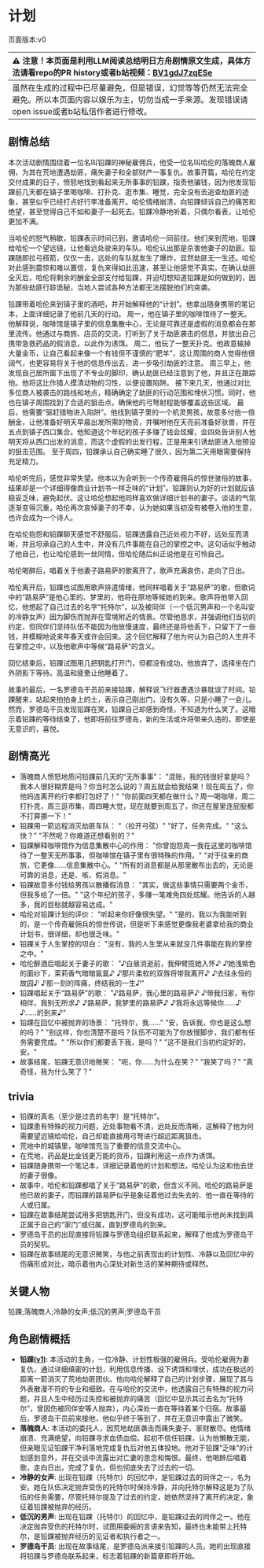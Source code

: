 # 计划
页面版本:v0
 

| :warning: 注意！本页面是利用LLM阅读总结明日方舟剧情原文生成，具体方法请看repo的PR history或者b站视频：[BV1gdJ7zqESe](https://www.bilibili.com/video/BV1gdJ7zqESe/)         |
|:----------------------------|
| 虽然在生成的过程中已尽量避免，但是错误，幻觉等等仍然无法完全避免。所以本页面内容以娱乐为主，切勿当成一手来源。发现错误请open issue或者b站私信作者进行修改。|



## 剧情总结
本次活动剧情围绕着一位名叫铅踝的神秘雇佣兵，他受一位名叫哈伦的落魄商人雇佣，为其在荒地遭遇劫匪，痛失妻子和全部财产一事复仇。故事开篇，哈伦在约定交付成果的日子，愤怒地找到看起来无所事事的铅踝，指责他骗钱，因为他发现铅踝前几天都在镇子里喝咖啡、打扑克、逛市集、睡觉，完全没有去追查劫匪的迹象，甚至似乎已经打点好行李准备离开。哈伦情绪崩溃，向铅踝倾诉自己的痛苦和绝望，甚至觉得自己不如和妻子一起死去。铅踝冷静地听着，只偶尔看表，让哈伦更加不满。

当哈伦的怒气稍歇，铅踝表示时间已到，邀请哈伦一同前往。他们来到荒地，铅踝给哈伦一个望远镜，让他看远处驶来的车队。哈伦认出那是杀害他妻子的劫匪。铅踝随即拉弓搭箭，仅仅一击，远处的车队就发生了爆炸，显然劫匪无一生还。哈伦对此感到震惊和难以置信，复仇来得如此迅速，甚至让他感觉不真实。在确认劫匪全灭后，哈伦将剩余的酬金全部支付给铅踝，并迫切想知道铅踝是如何做到的，因为那些劫匪行踪诡秘，当地人尝试各种方法都无法摆脱他们的突袭。

铅踝带着哈伦来到镇子里的酒吧，并开始解释他的“计划”。他拿出随身携带的笔记本，上面详细记录了他前几天的行动。
周一，他在镇子里的咖啡馆待了一整天。他解释说，咖啡馆是镇子里的信息集散中心，无论是可靠还是虚假的消息都会在那里流传。他通过与商旅、店员的交流，打听到了关于劫匪袭击的信息，并放出自己携带急救药品的假消息，以此作为诱饵。
周二，他玩了一整天扑克。他故意输掉大量金币，让自己看起来像一个有钱但不谨慎的“肥羊”，这让周围的商人觉得他很阔气，也更容易将关于他的信息传出去，进一步吸引劫匪的注意。
周三早上，他发现自己居所窗下出现了不专业的脚印，确认劫匪已经注意到了他，并且正在跟踪他。他将这比作猎人摸清动物的习性，以便设置陷阱。
接下来几天，他通过对比多位商人被袭击的路线和地点，精确确定了劫匪的行动范围和埋伏习惯。同时，他也在镇子周围找到了合适的狙击点，确保他的弓弩射程能够覆盖这些区域。
最后，他需要“驱赶猎物进入陷阱”。他找到镇子里的一个机灵男孩，故意多付他一倍酬金，让他准备好明天早晨出发所需的物资，并嘱咐他在天亮前准备好驮兽，并在五点到镇子西口集合。他知道这个年纪的孩子多赚了钱会炫耀，会四处告诉别人他明天将从西口出发的消息，而这个虚假的出发行程，正是用来引诱劫匪进入他预设的狙击范围。
至于周四，铅踝承认自己确实睡了很久，因为第二天用眼需要保持充足精力。

哈伦听完后，感觉非常失望。他本以为会听到一个传奇雇佣兵的惊世骇俗的故事，结果却是一个详细得像商业计划书一样乏味的“计划”。铅踝则认为好的计划就应该稳妥乏味，避免起伏。这让哈伦想起他同样喜欢做详细计划书的妻子。谈话的气氛逐渐变得沉重，哈伦再次哀悼妻子的不幸，认为她如果当初没有被卷入他的生意，也许会成为一个诗人。

在哈伦抱怨和铅踝聊天感觉不舒服后，铅踝透露自己近处视力不好，远处反而清晰，并且坦承自己的人生中，并没有几件事能在自己的掌控之中。这句话似乎触动了他自己，也让哈伦感到一丝同情，但哈伦随后纠正说他是在可怜自己。

哈伦喝醉后，唱着关于他妻子路易萨的歌离开了，歌声充满哀伤，走向了日出。

哈伦离开后，铅踝也试图用歌声排遣情绪，他同样唱着关于“路易萨”的歌，但歌词中的“路易萨”是他心里的、梦里的，他将在原地等候她的到来。歌声将他带入回忆，他想起了自己过去的名字“托特尔”，以及被同伴（一个低沉男声和一个名叫安的冷静女声）因为脚伤而抛弃在雪境附近的情景。尽管他恳求，并强调他们当初的约定，但同伴们坚持队伍不能因为他放慢速度，最终还是将他丢下，只留下了一些钱，并模糊地说来年春天或许会回来。这个回忆解释了他为何认为自己的人生并不在掌控之中，以及他歌声中等候“路易萨”的含义。

回忆结束后，铅踝试图用几把钥匙打开门，但都没有成功。他放弃了，选择坐在门外阴影下等待。高温和疲惫让他睡着了。

故事的最后，一名罗德岛干员前来接铅踝，解释说飞行器遭遇沙暴耽误了时间。铅踝醒来，站起来拍拍身上的土，表示自己刚出门，没有久等，只是小睡了一会儿。然而，罗德岛干员发现铅踝在笑，铅踝自己却感到奇怪，不知道为什么笑了。这暗示着铅踝的等待结束了，他即将前往罗德岛，新的生活或许将带来久违的，即使是无意识的，喜悦。
## 剧情高光
- 落魄商人愤怒地质问铅踝前几天的“无所事事”：
  "混账，我的钱很好拿是吗？我本人很好糊弄是吗？你当时怎么说的？周五就会给我结果！现在周五了，你他妈连离开的行李都打包好了！"
  "你前面四天都在做什么？周一喝咖啡，周二打扑克，周三逛市集，周四睡大觉，现在就要到周五了，你还在屋里连屁股都不打算挪一下！"
- 铅踝用一箭远程消灭劫匪车队：
  "（拉开弓弦）"
  "好了，任务完成。"
  "这么快？"
  "不然呢？你难道还想看别的？"
- 铅踝解释咖啡馆作为信息集散中心的作用：
  "你曾抱怨周一我在这里的咖啡馆待了一整天无所事事，但咖啡馆在镇子里有很特殊的作用。"
  "对于往来的商旅，它更像......信息集散中心。"
  "所有的消息都是从那里散布出去的，无论是可靠的消息，还是、咳、假消息。"
- 铅踝故意多付钱给男孩以散播假消息：
  "其实，做这些事情只需要两个金币，但我多给了一倍。"
  "这个年纪的孩子，多赚一笔难免四处炫耀。他告诉的人越多，我的目标就越容易达成。"
- 哈伦对铅踝计划的评价：
  "听起来你好像很失望。"
  "是的，我以为我能听到的，是一个传奇雇佣兵的惊世传说，但是听下来感觉更像我老婆拿给我的商业计划书，很详细，却也很乏味。"
- 铅踝关于人生掌控的坦白：
  "没有，我的人生里从来就没几件事能在我的掌控之中。"
- 哈伦醉酒后唱起关于妻子的歌：
  "♪白昼消逝前，我伸臂揽她入怀♪
  ♪她浅紫色的面纱下，茉莉香气暗暗氤氲♪
  ♪那片柔软的双唇将带我离开♪
  ♪去往永恒的故园♪
  ♪那一刻的阵痛，终结我的一生♪"
- 铅踝唱起关于“路易萨”的歌：
  "♪路易萨，我心里的路易萨♪
  ♪带我归家，有你相伴，我别无所求♪
  ♪路易萨，我梦里的路易萨♪
  ♪我将永远等候你......♪
  ♪......的到来♪"
- 铅踝在回忆中被抛弃的场景：
  "托特尔，我......"
  "安，告诉我，你也是这么想的吗？"
  "别这样，你也清楚不是吗？队伍不可能为了你放慢脚步，我们都有任务需要完成。"
  "所以你们都要丢下我，是吗？"
  "这不是我们当初约定好的，安。"
- 故事结尾，铅踝无意识地微笑：
  "呃，你......为什么在笑？"
  "我笑了吗？"
  "真奇怪，我为什么笑了？"
## trivia
- 铅踝的真名（至少是过去的名字）是“托特尔”。
- 铅踝患有特殊的视力问题，近处事物看不清，远处反而清晰，这解释了他为何需要望远镜给哈伦，自己却能直接用弓弩进行超远距离狙击。
- 荒地中的城镇里，咖啡馆充当了重要的信息交流中心。
- 在荒地，药品是比金钱更万能的货币，铅踝利用这一点作为诱饵。
- 铅踝随身携带一个笔记本，详细记录着他的计划和想法，哈伦认为这和他去世的妻子很像。
- 故事中，哈伦和铅踝都唱了关于“路易萨”的歌，但含义不同。哈伦的路易萨是他已故的妻子，而铅踝的路易萨似乎是象征着他过去失去的、他一直在等待的人或归属。
- 铅踝在故事结尾尝试用多把钥匙开门，但没有成功，这可能暗示他尚未找到真正属于自己的“家门”或归属，直到罗德岛的到来。
- 罗德岛干员的出现直接将铅踝与罗德岛组织联系起来，解释了他成为罗德岛干员的契机。
- 铅踝在故事结尾的无意识微笑，与他之前表现出的计划性、冷静以及回忆中的伤痛形成对比，暗示着他内心深处对新生活的某种期待或释然。
## 关键人物
铅踝;落魄商人;冷静的女声;低沉的男声;罗德岛干员
## 角色剧情概括
-   **铅踝([v1](../chars/char_4062_totter.md))**: 本活动的主角，一位冷静、计划性极强的雇佣兵。受哈伦雇佣为妻复仇，通过详细缜密的计划，利用信息传播、设下诱饵和埋伏，成功在极远的距离一箭消灭了荒地劫匪团伙。他向哈伦解释了自己的计划步骤，展现了其与外表散漫不符的专业和细致。在与哈伦的交流中，他透露自己有特殊的视力问题，并且人生中经历过失控和被抛弃的痛苦（回忆中显示其过去名为“托特尔”，曾因伤被同伴安等人抛弃），内心深处一直在等待着某个归宿。故事最后，罗德岛干员前来接他，他似乎终于等到了，并在无意识中露出了微笑。
-   **落魄商人**: 本活动的委托人，因荒地劫匪袭击而痛失妻子、家财散尽。他情绪崩溃、充满绝望，向铅踝寻求血债血偿。起初不信任铅踝，认为他懒散无能，但亲眼见证铅踝干净利落地完成复仇后对他五体投地。他对于铅踝“乏味”的计划感到意外，并在交谈中流露出对亡妻的思念和悔恨。最终，他喝醉后唱着歌，走向日出，完成了复仇，但也彻底失去了过去的一切。
-   **冷静的女声**: 出现在铅踝（托特尔）的回忆中，是铅踝过去的同伴之一，名为安。她在队伍决定抛弃受伤的托特尔时保持冷静，并向托特尔解释这是为了队伍的任务需要，尽管托特尔提及了过去的约定，她依然坚持了离开的决定，象征着铅踝被抛弃的经历。
-   **低沉的男声**: 出现在铅踝（托特尔）的回忆中，是铅踝过去的同伴之一。他在决定抛弃受伤的托特尔时，试图用委婉的言语来告知，最终也未能带上托特尔，是铅踝被抛弃经历的见证者和执行者之一。
-   **罗德岛干员**: 出现在故事结尾，是罗德岛派来接引铅踝的人员。她的出现直接将铅踝与罗德岛联系起来，标志着铅踝的新篇章即将开始。